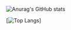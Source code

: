 
![Anurag's GitHub stats](https://github-readme-stats.vercel.app/api?username=lambdavi\&rank_icon=github)

[![Top Langs](https://github-readme-stats.vercel.app/api/top-langs/?username=lambdavi)]
